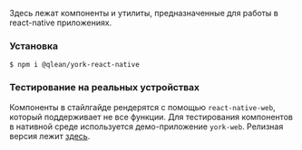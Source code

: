 Здесь лежат компоненты и утилиты, предназначенные для работы в react-native приложениях.

### Установка

```shell static
$ npm i @qlean/york-react-native
```

### Тестирование на реальных устройствах

Компоненты в стайлгайде рендерятся с помощью `react-native-web`, который поддерживает не все функции. Для тестирования компонентов в нативной среде используется демо-приложение `york-web`. Релизная версия лежит [здесь](https://expo.io/@qlean/york-expo).

